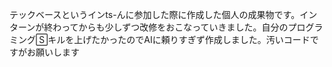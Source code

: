 テックベースというインts-んに参加した際に作成した個人の成果物です。インターンが終わってからも少しずつ改修をおこなっていきました。自分のプログラミング🅂キルを上げたかったのでAIに頼りすぎず作成しました。汚いコードですがお願いします
